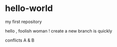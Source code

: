 # hello-world
my first repository

hello , foolish woman !
create a new branch is quickly

conflicts A & B
